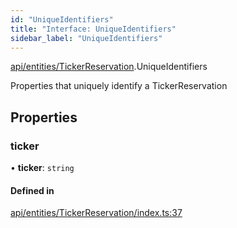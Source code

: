 ```yaml
---
id: "UniqueIdentifiers"
title: "Interface: UniqueIdentifiers"
sidebar_label: "UniqueIdentifiers"
---
```


[api/entities/TickerReservation](../../../../../modules/API/Entities/TickerReservation/TickerReservation.md).UniqueIdentifiers

Properties that uniquely identify a TickerReservation

## Properties

### ticker

• **ticker**: `string`

#### Defined in

[api/entities/TickerReservation/index.ts:37](https://github.com/PolymeshAssociation/polymesh-sdk/blob/3cc570ade/src/api/entities/TickerReservation/index.ts#L37)
